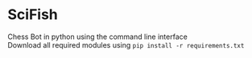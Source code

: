 # SciFish
 Chess Bot in python using the command line interface <br>
 Download all required modules using ```pip install -r requirements.txt```

